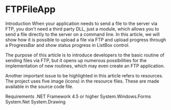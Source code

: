 # FTPFileApp
Introduction
When your application needs to send a file to the server via FTP, you don't need a third party DLL, just a module, which allows you to send a file directly to the server on a command line. In this article, we will show how it is possible to upload a file via FTP and upload progress through a ProgressBar and show status progress in ListBox control.

The purpose of this article is to introduce developers to the basic routine of sending files via FTP, but it opens up numerous possibilities for the implementation of new routines, which may even create an FTP application.

Another important issue to be highlighted in this article refers to resources. The project uses five image (icons) in the resource files. These are made available in the source code file.

Requirements
    .NET Framework 4.5 or higher
    System.Windows.Forms
    System.Net
    System.Drawing
